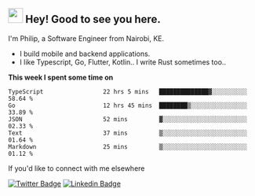 <h2><img src="https://slackmojis.com/emojis/3643-cool-doge/download" width="30"/> Hey! Good to see you here.</h2>

<p>I'm Philip, a Software Engineer from Nairobi, KE. 

- I build mobile and backend applications.
- I like Typescript, Go, Flutter, Kotlin.. I write Rust sometimes too..</p>

**This week I spent some time on**
<!--START_SECTION:waka-->

```text
TypeScript                 22 hrs 5 mins   ██████████████▓░░░░░░░░░░   58.64 %
Go                         12 hrs 45 mins  ████████▒░░░░░░░░░░░░░░░░   33.89 %
JSON                       52 mins         ▓░░░░░░░░░░░░░░░░░░░░░░░░   02.33 %
Text                       37 mins         ▒░░░░░░░░░░░░░░░░░░░░░░░░   01.64 %
Markdown                   25 mins         ▒░░░░░░░░░░░░░░░░░░░░░░░░   01.12 %
```

<!--END_SECTION:waka-->

If you'd like to connect with me elsewhere

[![Twitter Badge](https://img.shields.io/badge/-Twitter-1ca0f1?style=flat-square&labelColor=1ca0f1&logo=twitter&logoColor=white&link=https://twitter.com/_diogorodrigues)](https://twitter.com/kimathiphil)  [![Linkedin Badge](https://img.shields.io/badge/-LinkedIn-blue?style=flat-square&logo=Linkedin&logoColor=white&link=https://www.linkedin.com/in/philip-kimathi-2604a9114/)](https://www.linkedin.com/in/philip-kimathi-2604a9114/)
